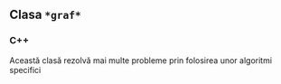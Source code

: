 ## Clasa `*graf*`   
### C++
Această clasă rezolvă mai multe probleme prin folosirea unor algoritmi specifici

